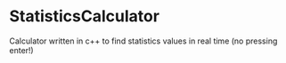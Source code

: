 # StatisticsCalculator
Calculator written in c++ to find statistics values in real time (no pressing enter!)
